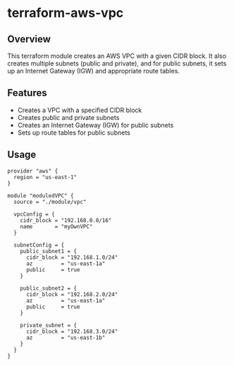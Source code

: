 # terraform-aws-vpc

## Overview

This terraform module creates an AWS VPC with a given CIDR block. It also creates multiple subnets (public and private), and for public subnets, it sets up an Internet Gateway (IGW) and appropriate route tables.

## Features

- Creates a VPC with a specified CIDR block
- Creates public and private subnets
- Creates an Internet Gateway (IGW) for public subnets
- Sets up route tables for public subnets

## Usage
```
provider "aws" {
  region = "us-east-1"
}

module "moduledVPC" {
  source = "./module/vpc"

  vpcConfig = {
    cidr_block = "192.168.0.0/16"
    name       = "myOwnVPC"
  }

  subnetConfig = {
    public_subnet1 = {
      cidr_block = "192.168.1.0/24"
      az         = "us-east-1a"
      public     = true
    }

    public_subnet2 = {
      cidr_block = "192.168.2.0/24"
      az         = "us-east-1a"
      public     = true
    }

    private_subnet = {
      cidr_block = "192.168.3.0/24"
      az         = "us-east-1b"
    }
  }
}

```
